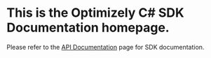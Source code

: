 # This is the **Optimizely C# SDK Documentation** homepage.
Please refer to the [API Documentation](api/index.html) page for SDK documentation.
